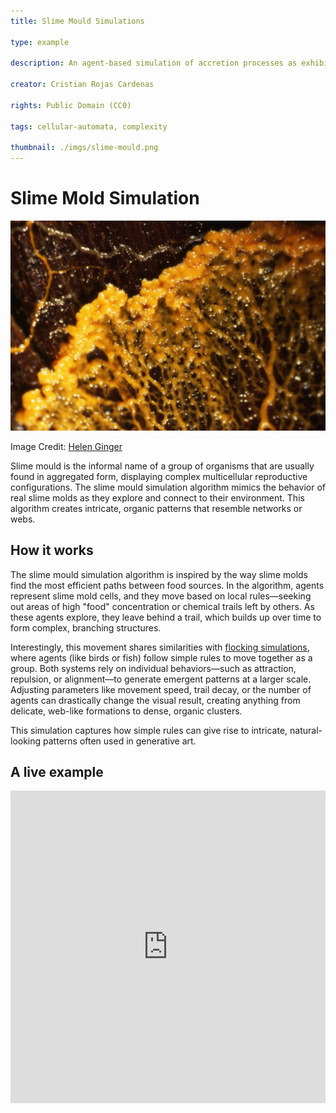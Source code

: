 ```yaml
---
title: Slime Mould Simulations

type: example

description: An agent-based simulation of accretion processes as exhibited by organisms generically known as slime moulds.

creator: Cristian Rojas Cardenas

rights: Public Domain (CC0)

tags: cellular-automata, complexity

thumbnail: ./imgs/slime-mould.png
---
```


# Slime Mold Simulation

![Pysarum polycephalum -  a type of slime mold](./imgs/Physarum_polycephalum.jpeg)

Image Credit: [Helen Ginger](https://commons.wikimedia.org/wiki/User:HelenGinger)

Slime mould is the informal name of a group of organisms that are usually found in aggregated form, displaying complex multicellular reproductive configurations. The slime mould simulation algorithm mimics the behavior of real slime molds as they explore and connect to their environment. This algorithm creates intricate, organic patterns that resemble networks or webs.

## How it works

The slime mould simulation algorithm is inspired by the way slime molds find the most efficient paths between food sources. In the algorithm, agents represent slime mold cells, and they move based on local rules—seeking out areas of high "food" concentration or chemical trails left by others. As these agents explore, they leave behind a trail, which builds up over time to form complex, branching structures.

Interestingly, this movement shares similarities with [flocking simulations](../flocking/), where agents (like birds or fish) follow simple rules to move together as a group. Both systems rely on individual behaviors—such as attraction, repulsion, or alignment—to generate emergent patterns at a larger scale. Adjusting parameters like movement speed, trail decay, or the number of agents can drastically change the visual result, creating anything from delicate, web-like formations to dense, organic clusters.

This simulation captures how simple rules can give rise to intricate, natural-looking patterns often used in generative art.

## A live example

<iframe height="500" style="width: 100%" scrolling="no" title="Slime Mould Simulations" src="https://codesandbox.io/embed/github/GenArtRepo/slime-mould-simulation/tree/main/?fontsize=14&hidenavigation=1&theme=dark&module=sketch.js" frameborder="no" loading="lazy" allowtransparency="true" allowfullscreen="true"></iframe>
